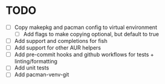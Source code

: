 # TODO
- [ ] Copy makepkg and pacman config to virtual environment
    - [ ] Add flags to make copying optional, but default to true
- [ ] Add support and completions for fish
- [ ] Add support for other AUR helpers
- [ ] Add pre-commit hooks and github workflows for tests + linting/formatting
- [ ] Add unit tests
- [ ] Add pacman-venv-git
